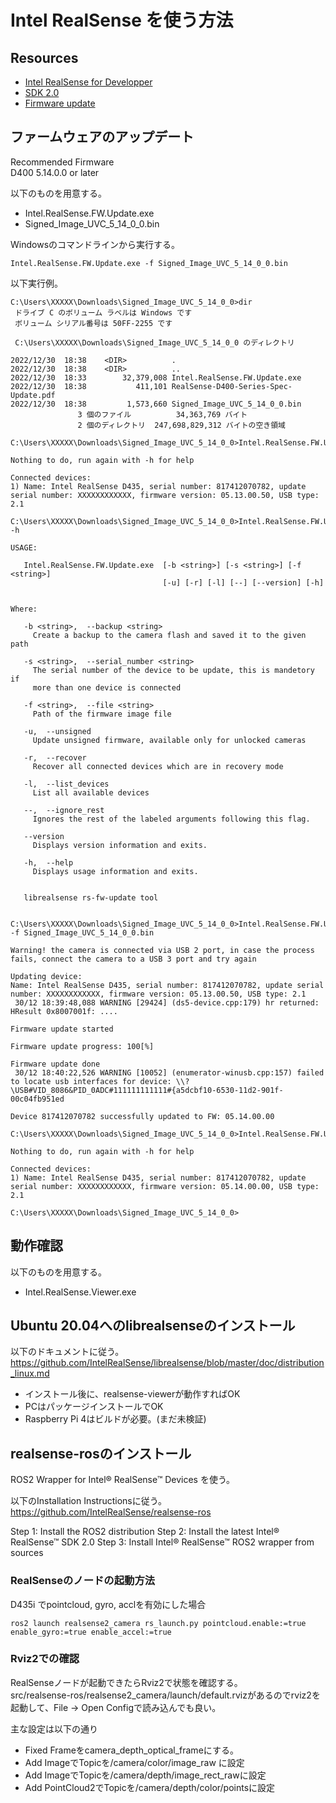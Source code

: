# Intel RealSense を使う方法

## Resources

* [Intel RealSense for Developper](https://www.intelrealsense.com/developers/)
* [SDK 2.0](https://github.com/IntelRealSense/librealsense/releases)
* [Firmware update](https://dev.intelrealsense.com/docs/firmware-updates)

## ファームウェアのアップデート
Recommended Firmware  
D400 	5.14.0.0 or later

以下のものを用意する。
* Intel.RealSense.FW.Update.exe
* Signed_Image_UVC_5_14_0_0.bin

Windowsのコマンドラインから実行する。

```
Intel.RealSense.FW.Update.exe -f Signed_Image_UVC_5_14_0_0.bin
```

以下実行例。

```
C:\Users\XXXXX\Downloads\Signed_Image_UVC_5_14_0_0>dir
 ドライブ C のボリューム ラベルは Windows です
 ボリューム シリアル番号は 50FF-2255 です

 C:\Users\XXXXX\Downloads\Signed_Image_UVC_5_14_0_0 のディレクトリ

2022/12/30  18:38    <DIR>          .
2022/12/30  18:38    <DIR>          ..
2022/12/30  18:33        32,379,008 Intel.RealSense.FW.Update.exe
2022/12/30  18:38           411,101 RealSense-D400-Series-Spec-Update.pdf
2022/12/30  18:38         1,573,660 Signed_Image_UVC_5_14_0_0.bin
               3 個のファイル          34,363,769 バイト
               2 個のディレクトリ  247,698,829,312 バイトの空き領域

C:\Users\XXXXX\Downloads\Signed_Image_UVC_5_14_0_0>Intel.RealSense.FW.Update.exe

Nothing to do, run again with -h for help

Connected devices:
1) Name: Intel RealSense D435, serial number: 817412070782, update serial number: XXXXXXXXXXXX, firmware version: 05.13.00.50, USB type: 2.1

C:\Users\XXXXX\Downloads\Signed_Image_UVC_5_14_0_0>Intel.RealSense.FW.Update.exe -h

USAGE:

   Intel.RealSense.FW.Update.exe  [-b <string>] [-s <string>] [-f <string>]
                                  [-u] [-r] [-l] [--] [--version] [-h]


Where:

   -b <string>,  --backup <string>
     Create a backup to the camera flash and saved it to the given path

   -s <string>,  --serial_number <string>
     The serial number of the device to be update, this is mandetory if
     more than one device is connected

   -f <string>,  --file <string>
     Path of the firmware image file

   -u,  --unsigned
     Update unsigned firmware, available only for unlocked cameras

   -r,  --recover
     Recover all connected devices which are in recovery mode

   -l,  --list_devices
     List all available devices

   --,  --ignore_rest
     Ignores the rest of the labeled arguments following this flag.

   --version
     Displays version information and exits.

   -h,  --help
     Displays usage information and exits.


   librealsense rs-fw-update tool


C:\Users\XXXXX\Downloads\Signed_Image_UVC_5_14_0_0>Intel.RealSense.FW.Update.exe -f Signed_Image_UVC_5_14_0_0.bin

Warning! the camera is connected via USB 2 port, in case the process fails, connect the camera to a USB 3 port and try again

Updating device:
Name: Intel RealSense D435, serial number: 817412070782, update serial number: XXXXXXXXXXXX, firmware version: 05.13.00.50, USB type: 2.1
 30/12 18:39:48,088 WARNING [29424] (ds5-device.cpp:179) hr returned: HResult 0x8007001f: ....

Firmware update started

Firmware update progress: 100[%]

Firmware update done
 30/12 18:40:22,526 WARNING [10052] (enumerator-winusb.cpp:157) failed to locate usb interfaces for device: \\?\USB#VID_8086&PID_0ADC#111111111111#{a5dcbf10-6530-11d2-901f-00c04fb951ed

Device 817412070782 successfully updated to FW: 05.14.00.00

C:\Users\XXXXX\Downloads\Signed_Image_UVC_5_14_0_0>Intel.RealSense.FW.Update.exe

Nothing to do, run again with -h for help

Connected devices:
1) Name: Intel RealSense D435, serial number: 817412070782, update serial number: XXXXXXXXXXXX, firmware version: 05.14.00.00, USB type: 2.1

C:\Users\XXXXX\Downloads\Signed_Image_UVC_5_14_0_0>
```

## 動作確認 
以下のものを用意する。
* Intel.RealSense.Viewer.exe 

## Ubuntu 20.04へのlibrealsenseのインストール

以下のドキュメントに従う。  
https://github.com/IntelRealSense/librealsense/blob/master/doc/distribution_linux.md

* インストール後に、realsense-viewerが動作すればOK
* PCはパッケージインストールでOK
* Raspberry Pi 4はビルドが必要。(まだ未検証)

## realsense-rosのインストール

ROS2 Wrapper for Intel® RealSense™ Devices を使う。

以下のInstallation Instructionsに従う。  
https://github.com/IntelRealSense/realsense-ros

Step 1: Install the ROS2 distribution
Step 2: Install the latest Intel® RealSense™ SDK 2.0
Step 3: Install Intel® RealSense™ ROS2 wrapper from sources

### RealSenseのノードの起動方法

D435i でpointcloud, gyro, acclを有効にした場合

```
ros2 launch realsense2_camera rs_launch.py pointcloud.enable:=true enable_gyro:=true enable_accel:=true
```

### Rviz2での確認
RealSenseノードが起動できたらRviz2で状態を確認する。  
src/realsense-ros/realsense2_camera/launch/default.rvizがあるのでrviz2を起動して、File -> Open Configで読み込んでも良い。

主な設定は以下の通り
* Fixed Frameをcamera_depth_optical_frameにする。
* Add ImageでTopicを/camera/color/image_raw に設定
* Add ImageでTopicを/camera/depth/image_rect_rawに設定
* Add PointCloud2でTopicを/camera/depth/color/pointsに設定
